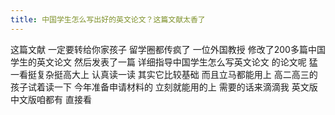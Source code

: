 ```yaml
---
title: 中国学生怎么写出好的英文论文？这篇文献太香了 
---
```

这篇文献
一定要转给你家孩子
留学圈都传疯了
一位外国教授
修改了200多篇中国学生的英文论文
然后发表了一篇
详细指导中国学生怎么写英文论文
的论文呢
猛一看挺复杂挺高大上
认真读一读
其实它比较基础
而且立马都能用上
高二高三的孩子试着读一下
今年准备申请材料的
立刻就能用的上
需要的话来滴滴我
英文版中文版咱都有
直接看
